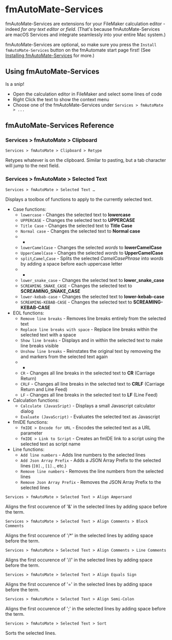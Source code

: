 # fmAutoMate-Services

fmAutoMate-Services are extensions for your FileMaker calculation editor - indeed *for any text editor or field*. (That's because fmAutoMate-Services are macOS Services and integrate seamlessly into your entire Mac system.)

fmAutoMate-Services are optional, so make sure you press the `Install fmAutoMate-Services` button on the fmAutomate start page first! (See [Installing fmAutoMate-Services](Installing-fmAutoMate-Services.md) for more.)


## Using fmAutoMate-Services

Is a snip!

- Open the calculation editor in FileMaker and select some lines of code
- Right Click the text to show the context menu
- Choose one of the fmAutoMate-Services under `Services > fmAutoMate > ...`


## fmAutoMate-Services Reference


### Services > fmAutoMate > Clipboard

 `Services > fmAutoMate > Clipboard > Retype`

Retypes whatever is on the clipboard. Similar to pasting, but a tab character will jump to the next field.


### Services > fmAutoMate > Selected Text

`Services > fmAutoMate > Selected Text …`

Displays a toolbox of functions to apply to the currently selected text.

- Case functions:
  - `lowercase` - Changes the selected text to **lowercase**
  - `UPPERCASE` - Changes the selected text to **UPPERCASE**
  - `Title Case` - Changes the selected text to **Title Case**
  - `Normal case` - Changes the selected text to **Normal case**
  - -
  - `lowerCamelCase` - Changes the selected *words* to **lowerCamelCase**
  - `UpperCamelCase` - Changes the selected *words* to **UpperCamelCase**
  - `split⁁Camel⁁Case` - Splits the selected *CamelCasePhrase* into *words* by adding a space before each uppercase letter
  - -
  - `lower_snake_case` - Changes the selected text to **lower_snake_case**
  - `SCREAMING_SNAKE_CASE` - Changes the selected text to **SCREAMING_SNAKE_CASE**
  - `lower-kebab-case` - Changes the selected text to **lower-kebab-case**
  - `SCREAMING-KEBAB-CASE` - Changes the selected text to **SCREAMING-KEBAB-CASE**
- EOL functions:
  - `Remove line breaks` - Removes line breaks entirely from the selected text
  - `Replace line breaks with space` - Replace line breaks within the selected text with a space
  - `Show line breaks` - Displays <CR> and <LF> in within the selected text to make line breaks visible
  - `Unshow line breaks` - Reinstates the original text by removeing the <CR> and <LF> markers from the selected text again
  - -
  - `CR` - Changes all line breaks in the selected text to **CR** (Carriage Return)
  - `CRLF` - Changes all line breaks in the selected text to **CRLF** (Carriage Return and Line Feed)
  - `LF` - Changes all line breaks in the selected text to **LF** (Line Feed)
- Calculation functions:
  - `Calculate (JavasSript)` - Displays a small Javascript calculator dialog
  - `Evaluate (JavaScript)` - Evaluates the selected text as Javascript
- fmIDE functions:
  - `fmIDE > Encode for URL` - Encodes the selected text as a URL parameter
  - `fmIDE > Link to Script` - Creates an fmIDE link to a script using the selected text as script name
- Line functions:
  - `Add line numbers` - Adds line numbers to the selected lines 
  - `Add Json Array Prefix` - Adds a JSON Array Prefix to the selected lines (`[0].`, `[1].`, etc.)
  - `Remove line numbers` - Removes the line numbers from the selected lines 
  - `Remove Json Array Prefix` - Removes the JSON Array Prefix to the selected lines

`Services > fmAutoMate > Selected Text > Align Ampersand`

Aligns the first occurence of '&' in the selected lines by adding space before the term.

`Services > fmAutoMate > Selected Text > Align Comments > Block Comments`

Aligns the first occurence of '/*' in the selected lines by adding space before the term.


`Services > fmAutoMate > Selected Text > Align Comments > Line Comments`

Aligns the first occurence of '//' in the selected lines by adding space before the term.

`Services > fmAutoMate > Selected Text > Align Equals Sign`

Aligns the first occurence of '=' in the selected lines by adding space before the term.


`Services > fmAutoMate > Selected Text > Align Semi-Colon`

Aligns the first occurence of ';' in the selected lines by adding space before the term.

`Services > fmAutoMate > Selected Text > Sort`

Sorts the selected lines.

